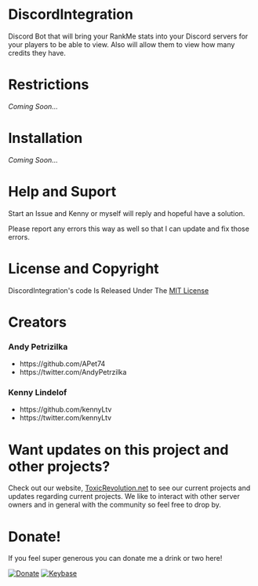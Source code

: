 # DiscordIntegration
Discord Bot that will bring your RankMe stats into your Discord servers for your players to be able to view. Also will allow them to view how many credits they have.

# Restrictions
_Coming Soon..._
# Installation

_Coming Soon..._

# Help and Suport

Start an Issue and Kenny or myself will reply and hopeful have a solution. 

Please report any errors this way as well so that I can update and fix those errors.

# License and Copyright

DiscordIntegration's code Is Released Under The <a href="https://github.com/ToxicRevolution/DiscordIntegration/blob/master/LICENSE">MIT License</a>

# Creators

<h3> Andy Petrizilka </h3>
<ul>
	<li>https://github.com/APet74</li>
	<li>https://twitter.com/AndyPetrzilka</li>
</ul>
<h3>Kenny Lindelof</h3>
<ul>
	<li>https://github.com/kennyLtv</li>
	<li>https://twitter.com/kennyLtv</li>
</ul>

# Want updates on this project and other projects?

Check out our website, <a href="https://toxicrevolution.net">ToxicRevolution.net</a> to see our current projects and updates regarding current projects. We like to interact with other server owners and in general with the community so feel free to drop by.

# Donate!
If you feel super generous you can donate me a drink or two here!

[![Donate](https://img.shields.io/badge/Donate-PayPal-green.svg)](https://www.paypal.me/AndyPetrzilka)
[![Keybase](https://img.shields.io/badge/Keybase-Group-blue.svg)](https://keybase.io/team/toxicrevolution.development)
